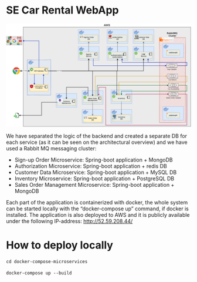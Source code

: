 # SE Car Rental WebApp

![plot](./docker-compose-microservices/car_rental_part2-Deployment.png)

We have separated the logic of the backend and created a separate DB for each service (as it can be seen on the architectural overview) and we have used a Rabbit MQ messaging cluster:
- Sign-up Order Microservice:
  Spring-boot application + MongoDB
- Authorization Microservice:
  Spring-boot application + redis DB
- Customer Data Microservice:
  Spring-boot application + MySQL DB
- Inventory Microservice:
  Spring-boot application + PostgreSQL DB
- Sales Order Management Microservice:
  Spring-boot application + MongoDB

Each part of the application is containerized with docker, the whole system can be started locally with the “docker-compose up” command, if docker is installed. The application is also deployed to AWS and it is publicly available under the following IP-address: http://52.59.208.44/

# How to deploy locally

<code>cd docker-compose-microservices</code>

<code>docker-compose up --build</code>
